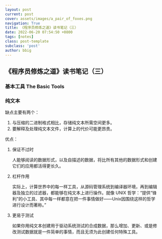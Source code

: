 ```yaml
---
layout: post
current: post
cover: assets/images/a_pair_of_foxes.png
navigation: True
title: 《程序员修炼之道》读书笔记（三）
date: 2022-06-20 07:54:50 +0800
tags: [notes]
class: post-template
subclass: 'post'
author: bbig
---
```


## 《程序员修炼之道》读书笔记（三）



### 基本工具 The Basic Tools

### 纯文本

缺点主要有两个：

1. 与压缩的二进制格式相比，存储纯文本所需空间更多。
2. 要解释及处理纯文本文件，计算上的代价可能更昂贵。



优点：

1. 保证不过时

   人能够阅读的数据形式，以及自描述的数据，将比所有其他的数据形式和创建它们的应用都活得更长久。

2. 杠杆作用

   实际上，计算世界中的每一样工具，从源码管理系统到编译器环境，再到编辑器及独立的过滤器，都能够在纯文本上进行操作。就像 UNIX 哲学：“提供“锋利”的小工具、其中每一样都意在把一件事情做好——Unix因围绕这样的哲学进行设计而著称。”

3. 更易于测试

   如果你用纯文本创建用于驱动系统测试的合成数据，那么增加、更新、或是修改测试数据就是一件简单的事情，而且无须为此创建任何特殊工具。